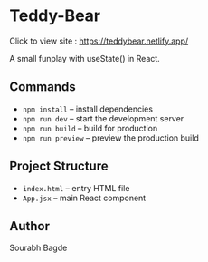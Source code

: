 # Teddy-Bear
Click to view site :  https://teddybear.netlify.app/

A small funplay with useState() in React.

## Commands

- `npm install` – install dependencies
- `npm run dev` – start the development server
- `npm run build` – build for production
- `npm run preview` – preview the production build

## Project Structure

- `index.html` – entry HTML file
- `App.jsx` – main React component

## Author
Sourabh Bagde

